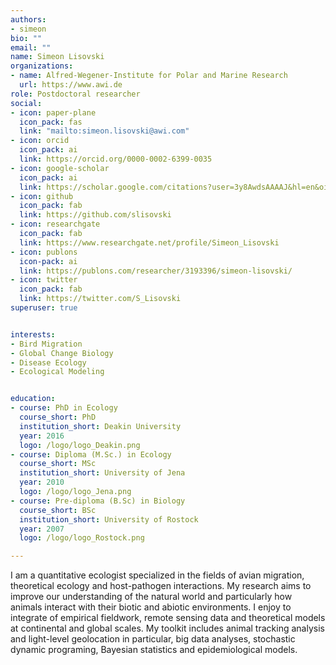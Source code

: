 ```yaml
---
authors:
- simeon
bio: ""
email: ""
name: Simeon Lisovski
organizations:
- name: Alfred-Wegener-Institute for Polar and Marine Research
  url: https://www.awi.de
role: Postdoctoral researcher
social:
- icon: paper-plane
  icon_pack: fas
  link: "mailto:simeon.lisovski@awi.com"
- icon: orcid
  icon_pack: ai
  link: https://orcid.org/0000-0002-6399-0035
- icon: google-scholar
  icon_pack: ai
  link: https://scholar.google.com/citations?user=3y8AwdsAAAAJ&hl=en&oi=ao
- icon: github
  icon_pack: fab
  link: https://github.com/slisovski
- icon: researchgate
  icon_pack: fab
  link: https://www.researchgate.net/profile/Simeon_Lisovski
- icon: publons
  icon-pack: ai
  link: https://publons.com/researcher/3193396/simeon-lisovski/
- icon: twitter
  icon_pack: fab
  link: https://twitter.com/S_Lisovski
superuser: true


interests:
- Bird Migration
- Global Change Biology
- Disease Ecology
- Ecological Modeling


education:
- course: PhD in Ecology
  course_short: PhD
  institution_short: Deakin University
  year: 2016
  logo: /logo/logo_Deakin.png
- course: Diploma (M.Sc.) in Ecology
  course_short: MSc
  institution_short: University of Jena
  year: 2010
  logo: /logo/logo_Jena.png
- course: Pre-diploma (B.Sc) in Biology
  course_short: BSc
  institution_short: University of Rostock
  year: 2007
  logo: /logo/logo_Rostock.png

---
```


I am a quantitative ecologist specialized in the fields of avian migration, theoretical ecology and host-pathogen interactions. My research aims to improve our understanding of the natural world and particularly how animals interact with their biotic and abiotic environments. I enjoy to integrate of empirical fieldwork, remote sensing data and theoretical models at continental and global scales. My toolkit includes animal tracking analysis and light-level geolocation in particular, big data analyses, stochastic dynamic programing, Bayesian statistics and epidemiological models.